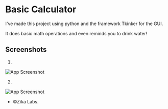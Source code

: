 # Basic Calculator

I've made this project using python and the framework Tkinker for the GUI.

It does basic math operations and even reminds you to drink water!

## Screenshots

1. 
![App Screenshot](https://cdn.discordapp.com/attachments/317754915915300865/975496732655890472/unknown.png)

2. 
![App Screenshot](https://cdn.discordapp.com/attachments/317754915915300865/975498345042821250/unknown.png)


-  ©Zika Labs.
